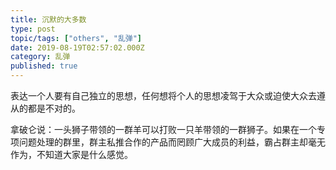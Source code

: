 ```yaml
---
title: 沉默的大多数
type: post
topic/tags: ["others", "乱弹"]
date: 2019-08-19T02:57:02.000Z
category: 乱弹
published: true
---
```


表达一个人要有自己独立的思想，任何想将个人的思想凌驾于大众或迫使大众去遵从的都是不对的。

拿破仑说：一头狮子带领的一群羊可以打败一只羊带领的一群狮子。如果在一个专项问题处理的群里，群主私推合作的产品而罔顾广大成员的利益，霸占群主却毫无作为，不知道大家是什么感觉。
